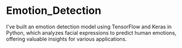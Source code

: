 # Emotion_Detection
 I've built an emotion detection model using TensorFlow and Keras in Python, which analyzes facial expressions to predict human emotions, offering valuable insights for various applications.
